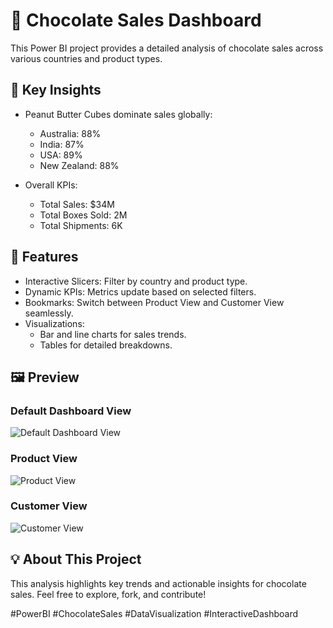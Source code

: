 # 🍫 Chocolate Sales Dashboard  

This Power BI project provides a detailed analysis of chocolate sales across various countries and product types.  

## 🚀 Key Insights  
- Peanut Butter Cubes dominate sales globally:  
  - Australia: 88%  
  - India: 87%  
  - USA: 89%  
  - New Zealand: 88%  

- Overall KPIs: 
  - Total Sales: $34M  
  - Total Boxes Sold: 2M  
  - Total Shipments: 6K  

## 🔑 Features  
- Interactive Slicers: Filter by country and product type.  
- Dynamic KPIs: Metrics update based on selected filters.  
- Bookmarks: Switch between Product View and Customer View seamlessly.  
- Visualizations: 
  - Bar and line charts for sales trends.  
  - Tables for detailed breakdowns.  



## 🖼️ Preview  

### Default Dashboard View  
![Default Dashboard View](Screenshots/Dashboard_DefaultView.png)  

### Product View  
![Product View](Screenshots/ProductView.png)  

### Customer View  
![Customer View](Screenshots/CustomerView.png)  

## 💡 About This Project  
This analysis highlights key trends and actionable insights for chocolate sales. Feel free to explore, fork, and contribute!  




#PowerBI #ChocolateSales #DataVisualization #InteractiveDashboard  
